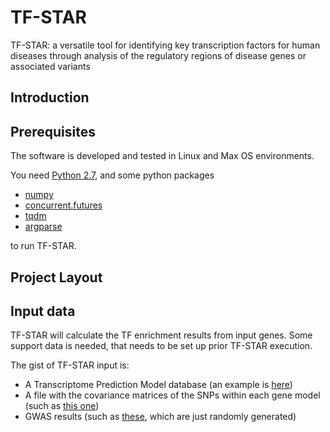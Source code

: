 # TF-STAR

TF-STAR: a versatile tool for identifying key transcription factors for human diseases through analysis of the regulatory regions of disease genes or associated variants 



## Introduction



## Prerequisites

The software is developed and tested in Linux and Max OS environments.

You need  [Python 2.7](https://www.python.org/), and some python packages 

* [numpy](http://www.numpy.org/)
* [concurrent.futures](https://pypi.python.org/pypi/futures)
* [tqdm](https://pypi.python.org/pypi/tqdm)
* [argparse](https://pypi.python.org/pypi/argparse)

to run TF-STAR.

## Project Layout


## Input data
TF-STAR will calculate the TF enrichment results from input genes.
Some support data is needed, that needs to be set up prior TF-STAR execution.

The gist of TF-STAR input is:
- A Transcriptome Prediction Model database (an example is [here](https://s3.amazonaws.com/imlab-open/Data/MetaXcan/sample_data/DGN-WB_0.5.db))
- A file with the covariance matrices of the SNPs within each gene model (such as [this one](https://s3.amazonaws.com/imlab-open/Data/MetaXcan/sample_data/covariance.DGN-WB_0.5.txt.gz))
- GWAS results (such as [these](https://s3.amazonaws.com/imlab-open/Data/MetaXcan/sample_data/GWAS.tar.gz), which are just randomly generated)
